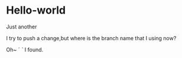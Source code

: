 # Hello-world
Just another


I try to push a change,but where is the branch name that I using now?

Oh~ ˊ ˋ I found.
